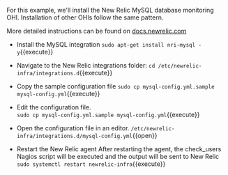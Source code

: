 For this example, we'll install the New Relic MySQL database monitoring OHI.  Installation of other OHIs follow the same pattern.

More detailed instructions can be found on [docs.newrelic.com](https://docs.newrelic.com/docs/integrations/host-integrations/host-integrations-list/mysql-monitoring-integration)

* Install the MySQL integration
`sudo apt-get install nri-mysql -y`{{execute}}

* Navigate to the New Relic integrations folder:
`cd /etc/newrelic-infra/integrations.d`{{execute}}

* Copy the sample configuration file
`sudo cp mysql-config.yml.sample mysql-config.yml`{{execute}}

* Edit the configuration file.  
`sudo cp mysql-config.yml.sample mysql-config.yml`{{execute}}

* Open the configuration file in an editor.
`/etc/newrelic-infra/integrations.d/mysql-config.yml`{{open}}

* Restart the New Relic agent
After restarting the agent, the check_users Nagios script will be executed and the output will be sent to New Relic
`sudo systemctl restart newrelic-infra`{{execute}}
